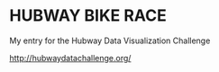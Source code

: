 # HUBWAY BIKE RACE

My entry for the Hubway Data Visualization Challenge

http://hubwaydatachallenge.org/
